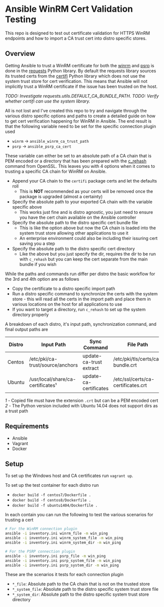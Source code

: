 # Ansible WinRM Cert Validation Testing

This repo is designed to test out certificate validation for HTTPS WinRM endpoints and how to import a CA trust cert into distro specific stores.

## Overview

Getting Ansible to trust a WinRM certificate for both the [winrm](https://docs.ansible.com/ansible/latest/plugins/connection/winrm.html) and [psrp](https://docs.ansible.com/ansible/latest/plugins/connection/psrp.html) is done in the [requests](https://requests.readthedocs.io/en/master/) Python library. By default the requests library sources its trusted certs from the [certifi](https://github.com/certifi/python-certifi) Python library which does not use the system trust store for cert verification. This means that Ansible will not implicitly trust a WinRM certificate if the issue has been trusted on the host.

_TODO: Investigate requests.utils.DEFAULT_CA_BUNDLE_PATH._
_TODO: Verify whether certifi can use the system library._

All is not lost and I've created this repo to try and navigate through the various distro specific options and paths to create a detailed guide on how to get cert verification happening for WinRM in Ansible. The end result is that the following variable need to be set for the specific connection plugin used

* `winrm` -> `ansible_winrm_ca_trust_path`
* `psrp` -> `ansible_psrp_ca_cert`

These variable can either be set to an absolute path of a CA chain that is PEM encoded or a directory that has been prepared with the [c_rehash](https://www.openssl.org/docs/man1.0.2/man1/c_rehash.html) command from OpenSSL. This leaves you with 4 options when it comes to trusting a specific CA chain for WinRM on Ansible.

* Append your CA chain to the `certifi` package certs and let the defaults roll
    * This is **NOT** recommended as your certs will be removed once the package is upgraded (almost a certainty)
* Specify the absolute path to your exported CA chain with the variable specific above
    * This works just fine and is distro agnostic, you just need to ensure you have the cert chain available on the Ansible controller
* Specify the absolute path to the distro specific cert bundle file
    * This is like the option above but now the CA chain is loaded into the system trust store allowing other applications to use it
    * An enterprise environment could also be including their issuring cert saving you a step
* Specify the absolute path to the distro specific cert directory
    * Like the above but you just specify the dir, requires the dir to be run with `c_rehash` but you can keep the cert separate from the main bundle if you wish

While the paths and commands run differ per distro the basic workflow for the 3rd and 4th option are as follows

* Copy the certificate to a distro specific import path
* Run a distro specific command to synchronize the certs with the system store - this will read all the certs in the import path and place them in various locations on the host for all applications to use
* If you want to target a directory, run `c_rehash` to set up the system directory properly

A breakdown of each distro, it's input path, synchronization command, and final output paths are

| Distro | Input Path | Sync Command | File Path | Dir Path |
|--------|-------------------------------------------------------------------|-------------------------|------------------------------------|--------------------|
| Centos | /etc/pki/ca-trust/source/anchors | update-ca-trust extract | /etc/pki/tls/certs/ca-bundle.crt | /etc/pki/tls/certs |
| Ubuntu | /usr/local/share/ca-certificates¹ | update-ca-certificates | /etc/ssl/certs/ca-certificates.crt | /etc/ssl/certs² |

*1* - Copied file must have the extension `.crt` but can be a PEM encoded cert
*2* - The Python version included with Ubuntu 14.04 does not support dirs as a trust path

## Requirements

* Ansible
* Vagrant
* Docker

## Setup

To set up the Windows host and CA certificates run `vagrant up`.

To set up the test container for each distro run

* `docker build -f centos7/Dockerfile .`
* `docker build -f centos8/Dockerfile .`
* `docker build -f ubuntu1404/Dockerfile .`

In each contain you can run the following to test the various scenarios for trusting a cert

```bash
# For the WinRM connection plugin
ansible -i inventory.ini winrm_file -m win_ping
ansible -i inventory.ini winrm_system_file -m win_ping
ansible -i inventory.ini winrm_system_dir -m win_ping

# For the PSRP connection plugin
ansible -i inventory.ini psrp_file -m win_ping
ansible -i inventory.ini psrp_system_file -m win_ping
ansible -i inventory.ini psrp_system_dir -m win_ping
```

These are the scenarios it tests for each connection plugin

* `*_file`: Absolute path to the CA chain that is not on the trusted store
* `*_system_file`: Absolute path to the distro specific system trust store file
* `*_system_dir`: Absolute path to the distro specific system trust store directory
